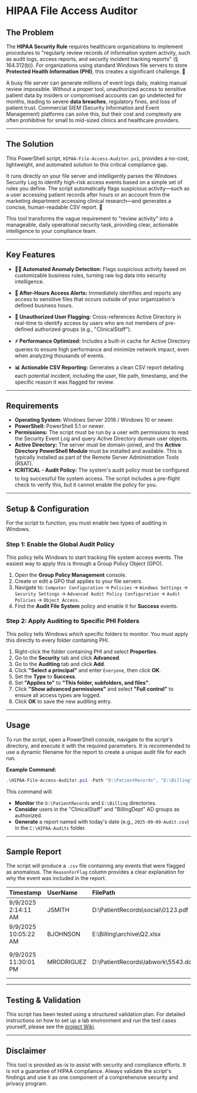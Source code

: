 # HIPAA File Access Auditor

## The Problem

The **HIPAA Security Rule** requires healthcare organizations to implement procedures to "regularly review records of information system activity, such as audit logs, access reports, and security incident tracking reports" (§ 164.312(b)). For organizations using standard Windows file servers to store **Protected Health Information (PHI)**, this creates a significant challenge. 📂

A busy file server can generate millions of event logs daily, making manual review impossible. Without a proper tool, unauthorized access to sensitive patient data by insiders or compromised accounts can go undetected for months, leading to severe **data breaches**, regulatory fines, and loss of patient trust. Commercial SIEM (Security Information and Event Management) platforms can solve this, but their cost and complexity are often prohibitive for small to mid-sized clinics and healthcare providers.

-----

## The Solution

This PowerShell script, `HIPAA-File-Access-Auditor.ps1`, provides a no-cost, lightweight, and automated solution to this critical compliance gap.

It runs directly on your file server and intelligently parses the Windows Security Log to identify high-risk access events based on a simple set of rules you define. The script automatically flags suspicious activity—such as a user accessing patient records after hours or an account from the marketing department accessing clinical research—and generates a concise, human-readable CSV report. 📝

This tool transforms the vague requirement to "review activity" into a manageable, daily operational security task, providing clear, actionable intelligence to your compliance team.

-----

## Key Features

  * **🕵️‍♂️ Automated Anomaly Detection:** Flags suspicious activity based on customizable business rules, turning raw log data into security intelligence.

  * **🌙 After-Hours Access Alerts:** Immediately identifies and reports any access to sensitive files that occurs outside of your organization's defined business hours.

  * **👤 Unauthorized User Flagging:** Cross-references Active Directory in real-time to identify access by users who are not members of pre-defined authorized groups (e.g., "ClinicalStaff").

  * **⚡ Performance Optimized:** Includes a built-in cache for Active Directory queries to ensure high performance and minimize network impact, even when analyzing thousands of events.

  * **📊 Actionable CSV Reporting:** Generates a clean CSV report detailing each potential incident, including the user, file path, timestamp, and the specific reason it was flagged for review.

-----

## Requirements

  * **Operating System:** Windows Server 2016 / Windows 10 or newer.
  * **PowerShell:** PowerShell 5.1 or newer.
  * **Permissions:** The script must be run by a user with permissions to read the Security Event Log and query Active Directory domain user objects.
  * **Active Directory:** The server must be domain-joined, and the **Active Directory PowerShell Module** must be installed and available. This is typically installed as part of the Remote Server Administration Tools (RSAT).
  * **❗️CRITICAL - Audit Policy:** The system's audit policy must be configured to log successful file system access. The script includes a pre-flight check to verify this, but it cannot enable the policy for you.

-----

## Setup & Configuration

For the script to function, you must enable two types of auditing in Windows.

### **Step 1: Enable the Global Audit Policy**

This policy tells Windows to start tracking file system access events. The easiest way to apply this is through a Group Policy Object (GPO).

1.  Open the **Group Policy Management** console.
2.  Create or edit a GPO that applies to your file servers.
3.  Navigate to:
    `Computer Configuration` -\> `Policies` -\> `Windows Settings` -\> `Security Settings` -\> `Advanced Audit Policy Configuration` -\> `Audit Policies` -\> `Object Access`.
4.  Find the **Audit File System** policy and enable it for **Success** events.

### **Step 2: Apply Auditing to Specific PHI Folders**

This policy tells Windows *which* specific folders to monitor. You must apply this directly to every folder containing PHI.

1.  Right-click the folder containing PHI and select **Properties**.
2.  Go to the **Security** tab and click **Advanced**.
3.  Go to the **Auditing** tab and click **Add**.
4.  Click **"Select a principal"** and enter `Everyone`, then click **OK**.
5.  Set the **Type** to **Success**.
6.  Set **"Applies to"** to **"This folder, subfolders, and files"**.
7.  Click **"Show advanced permissions"** and select **"Full control"** to ensure all access types are logged.
8.  Click **OK** to save the new auditing entry.

-----

## Usage

To run the script, open a PowerShell console, navigate to the script's directory, and execute it with the required parameters. It is recommended to use a dynamic filename for the report to create a unique audit file for each run.

**Example Command:**

```powershell
.\HIPAA-File-Access-Auditor.ps1 -Path "D:\PatientRecords", "E:\Billing" -AuthorizedGroups "ClinicalStaff", "BillingDept" -ReportPath "C:\HIPAA-Audits\$(Get-Date -f yyyy-MM-dd)-Audit.csv"
```

This command will:

  * **Monitor** the `D:\PatientRecords` and `E:\Billing` directories.
  * **Consider** users in the "ClinicalStaff" and "BillingDept" AD groups as authorized.
  * **Generate** a report named with today's date (e.g., `2025-09-09-Audit.csv`) in the `C:\HIPAA-Audits` folder.

-----

## Sample Report

The script will produce a `.csv` file containing any events that were flagged as anomalous. The `ReasonForFlag` column provides a clear explanation for why the event was included in the report.

| Timestamp | UserName | FilePath | Process | ReasonForFlag |
| :--- | :--- | :--- | :--- | :--- |
| 9/9/2025 2:14:11 AM | JSMITH | D:\\PatientRecords\\social\\0123.pdf | explorer.exe | After-Hours Access |
| 9/9/2025 10:05:22 AM| BJOHNSON | E:\\Billing\\archive\\Q2.xlsx | powershell.exe| Unauthorized User |
| 9/9/2025 11:30:01 PM| MRODRIGUEZ | D:\\PatientRecords\\labwork\\5543.docx| WINWORD.EXE | After-Hours Access; Unauthorized User|

-----

## Testing & Validation

This script has been tested using a structured validation plan. For detailed instructions on how to set up a lab environment and run the test cases yourself, please see the [project Wiki](https://github.com/CainLabs/HIPAA-File-Access-Auditor/wiki).

-----

## Disclaimer

This tool is provided as-is to assist with security and compliance efforts. It is not a guarantee of HIPAA compliance. Always validate the script's findings and use it as one component of a comprehensive security and privacy program.


